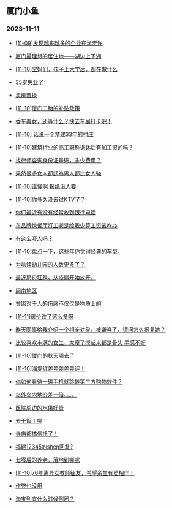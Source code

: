 ## 厦门小鱼 
### 2023-11-11

+ [[11-09]发现越来越多的企业在学老许](http://bbs.xmfish.com/read-htm-tid-18103355.html)

+ [厦门最理想的居住地——湖边上下湖](http://bbs.xmfish.com/read-htm-tid-18103339.html)

+ [[11-10]宝妈们，孩子上大学后，都在做什么](http://bbs.xmfish.com/read-htm-tid-18103475.html)

+ [35岁失业了](http://bbs.xmfish.com/read-htm-tid-18103554.html)

+ [卖房置换](http://bbs.xmfish.com/read-htm-tid-18103332.html)

+ [[11-10]厦门二胎的补贴政策](http://bbs.xmfish.com/read-htm-tid-18103470.html)

+ [香车美女，还等什么？快去车展打卡吧！](http://bbs.xmfish.com/read-htm-tid-18103586.html)

+ [[11-10] 话说一个禁建33年的村庄](http://bbs.xmfish.com/read-htm-tid-18103611.html)

+ [[11-10]建筑行业的高工职称退休后有加工资的吗？](http://bbs.xmfish.com/read-htm-tid-18103514.html)

+ [找律师查询身份证号码，多少费用？](http://bbs.xmfish.com/read-htm-tid-18103568.html)

+ [果然很多女人都認為男人都比女人強](http://bbs.xmfish.com/read-htm-tid-18103468.html)

+ [[11-10]谁懂啊 报纸没人要](http://bbs.xmfish.com/read-htm-tid-18103688.html)

+ [[11-10]你多久没去过KTV了？](http://bbs.xmfish.com/read-htm-tid-18103686.html)

+ [你们最近有没有经常收到银行电话](http://bbs.xmfish.com/read-htm-tid-18103660.html)

+ [在品牌快餐厅打工老是给我少算工资该咋办](http://bbs.xmfish.com/read-htm-tid-18103678.html)

+ [有这么吓人吗？](http://bbs.xmfish.com/read-htm-tid-18103691.html)

+ [[11-10]盘点一下，这些年你觉得经典的车型。](http://bbs.xmfish.com/read-htm-tid-18103592.html)

+ [为啥读幼儿园的人数更多了？](http://bbs.xmfish.com/read-htm-tid-18103736.html)

+ [最近房价狂跌，从疫情开始放开，](http://bbs.xmfish.com/read-htm-tid-18103797.html)

+ [闽南地区](http://bbs.xmfish.com/read-htm-tid-18103662.html)

+ [贫困对于人的伤感不仅仅是物质上的](http://bbs.xmfish.com/read-htm-tid-18103728.html)

+ [[11-11]房价跌了这么多呀](http://bbs.xmfish.com/read-htm-tid-18103878.html)

+ [昨天同事给我介绍一个相亲对象，被嫌弃了，请问怎么报复她？](http://bbs.xmfish.com/read-htm-tid-18103711.html)

+ [比较喜欢丰满的女生，太瘦了摸起来都是骨头 手感不好](http://bbs.xmfish.com/read-htm-tid-18103771.html)

+ [[11-10]厦门的秋天哪去了](http://bbs.xmfish.com/read-htm-tid-18103685.html)

+ [[11-10]海堤红差差差差差评！](http://bbs.xmfish.com/read-htm-tid-18103860.html)

+ [你如何看待一碰手机就跳转第三方购物软件？](http://bbs.xmfish.com/read-htm-tid-18103788.html)

+ [岛外岛内地价差一倍。。。。](http://bbs.xmfish.com/read-htm-tid-18103867.html)

+ [医院周边的水果好贵](http://bbs.xmfish.com/read-htm-tid-18103773.html)

+ [去干饭！嗝](http://bbs.xmfish.com/read-htm-tid-18103802.html)

+ [寺庙都搞信托了！](http://bbs.xmfish.com/read-htm-tid-18103948.html)

+ [福建12345的shen回复?](http://bbs.xmfish.com/read-htm-tid-18103798.html)

+ [七零后的养老，落地到哪呢](http://bbs.xmfish.com/read-htm-tid-18103995.html)

+ [[11-10]76年离异女教师征友，希望余生有爱相伴！](http://bbs.xmfish.com/read-htm-tid-18103833.html)

+ [作弊也没用](http://bbs.xmfish.com/read-htm-tid-18103892.html)

+ [淘宝到底什么时候倒闭？](http://bbs.xmfish.com/read-htm-tid-18104012.html)


